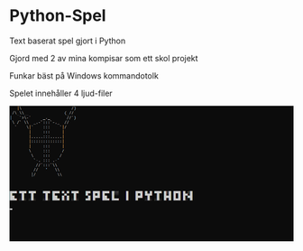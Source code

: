 # Python-Spel
Text baserat spel gjort i Python

Gjord med 2 av mina kompisar som ett skol projekt

Funkar bäst på Windows kommandotolk

Spelet innehåller 4 ljud-filer

<img src="screenshot.PNG" alt="Screenshot" title="Game Screenshot">
